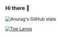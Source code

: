 ### Hi there 👋

<!--
**samwang1228/samwang1228** is a ✨ _special_ ✨ repository because its `README.md` (this file) appears on your GitHub profile.

Here are some ideas to get you started:

- 🔭 I’m currently working on ...
- 🌱 I’m currently learning ...
- 👯 I’m looking to collaborate on ...
- 🤔 I’m looking for help with ...
- 💬 Ask me about ...
- 📫 How to reach me: ...
- 😄 Pronouns: ...
- ⚡ Fun fact: ...
-->
![Anurag's GitHub stats](https://github-readme-stats.vercel.app/api?username=samwang1228&show_icons=true&theme=tokyonight)

[![Top Langs](https://github-readme-stats.vercel.app/api/top-langs/?username=samwang1228&layout=compact)](https://github.com/anuraghazra/github-readme-stats)
